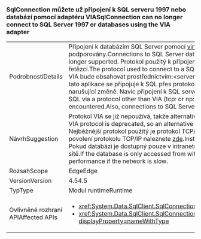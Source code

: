 ### <a name="sqlconnection-can-no-longer-connect-to-sql-server-1997-or-databases-using-the-via-adapter"></a><span data-ttu-id="cd157-101">SqlConnection můžete už připojení k SQL serveru 1997 nebo databází pomocí adaptéru VIA</span><span class="sxs-lookup"><span data-stu-id="cd157-101">SqlConnection can no longer connect to SQL Server 1997 or databases using the VIA adapter</span></span>

|   |   |
|---|---|
|<span data-ttu-id="cd157-102">Podrobnosti</span><span class="sxs-lookup"><span data-stu-id="cd157-102">Details</span></span>|<span data-ttu-id="cd157-103">Připojení k databázím SQL Server pomocí [virtuální adaptér rozhraní (VIA) protokol](https://technet.microsoft.com/library/ms191229%28v=sql.105%29.aspx) již nejsou podporovány.</span><span class="sxs-lookup"><span data-stu-id="cd157-103">Connections to SQL Server databases using the [Virtual Interface Adapter (VIA) protocol](https://technet.microsoft.com/library/ms191229%28v=sql.105%29.aspx) are no longer supported.</span></span> <span data-ttu-id="cd157-104">Protokol použitý k připojení k databázi systému SQL Server je viditelný v připojovacím řetězci.</span><span class="sxs-lookup"><span data-stu-id="cd157-104">The protocol used to connect to a SQL Server database is visible in the connection string.</span></span> <span data-ttu-id="cd157-105">Připojení VIA bude obsahovat prostřednictvím:&lt;servername&gt;.</span><span class="sxs-lookup"><span data-stu-id="cd157-105">A VIA connection will contain via:&lt;servername&gt;.</span></span> <span data-ttu-id="cd157-106">Pokud tato aplikace se připojuje k SQL přes protokol než VIA (tcp: nebo np: například), pak bude došlo k žádné narušující změně. Navíc připojení k SQL serveru 7 (1997) nejsou podporovány.</span><span class="sxs-lookup"><span data-stu-id="cd157-106">If this app is connecting to SQL via a protocol other than VIA (tcp: or np: for example), then no breaking change will be encountered.Also, connections to SQL Server 7 (1997) are no longer supported.</span></span>|
|<span data-ttu-id="cd157-107">Návrh</span><span class="sxs-lookup"><span data-stu-id="cd157-107">Suggestion</span></span>|<span data-ttu-id="cd157-108">Protokol VIA se již nepoužívá, takže alternativní protokolu by měla použít pro připojení k databázím SQL.</span><span class="sxs-lookup"><span data-stu-id="cd157-108">The VIA protocol is deprecated, so an alternative protocol should be used to connect to SQL databases.</span></span> <span data-ttu-id="cd157-109">Nejběžnější protokol použitý je protokol TCP/IP.</span><span class="sxs-lookup"><span data-stu-id="cd157-109">The most common protocol used is TCP/IP.</span></span> <span data-ttu-id="cd157-110">Pokyny pro povolení protokolu TCP/IP naleznete [zde](https://msdn.microsoft.com/library/bb909712.aspx).</span><span class="sxs-lookup"><span data-stu-id="cd157-110">Instructions for enabling the TCP/IP protocol can be found [here](https://msdn.microsoft.com/library/bb909712.aspx).</span></span> <span data-ttu-id="cd157-111">Pokud databázi je dostupný pouze v intranetu, protokol sdílené kanály poskytnout lepší výkon při pomalém sítě.</span><span class="sxs-lookup"><span data-stu-id="cd157-111">If the database is only accessed from within an intranet, the shared pipes protocol may provide better performance if the network is slow.</span></span>|
|<span data-ttu-id="cd157-112">Rozsah</span><span class="sxs-lookup"><span data-stu-id="cd157-112">Scope</span></span>|<span data-ttu-id="cd157-113">Edge</span><span class="sxs-lookup"><span data-stu-id="cd157-113">Edge</span></span>|
|<span data-ttu-id="cd157-114">Version</span><span class="sxs-lookup"><span data-stu-id="cd157-114">Version</span></span>|<span data-ttu-id="cd157-115">4.5</span><span class="sxs-lookup"><span data-stu-id="cd157-115">4.5</span></span>|
|<span data-ttu-id="cd157-116">Typ</span><span class="sxs-lookup"><span data-stu-id="cd157-116">Type</span></span>|<span data-ttu-id="cd157-117">Modul runtime</span><span class="sxs-lookup"><span data-stu-id="cd157-117">Runtime</span></span>|
|<span data-ttu-id="cd157-118">Ovlivněné rozhraní API</span><span class="sxs-lookup"><span data-stu-id="cd157-118">Affected APIs</span></span>|<ul><li><xref:System.Data.SqlClient.SqlConnection.%23ctor(System.String)?displayProperty=nameWithType></li><li><xref:System.Data.SqlClient.SqlConnection.%23ctor(System.String,System.Data.SqlClient.SqlCredential)?displayProperty=nameWithType></li></ul>|

